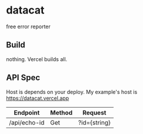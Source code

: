 # datacat

free error reporter

## Build

nothing. Vercel builds all.

## API Spec

Host is depends on your deploy.
My example's host is https://datacat.vercel.app

| Endpoint     | Method | Request      |
| ------------ | ------ | ------------ |
| /api/echo-id | Get    | ?id={string} |
